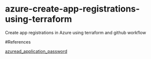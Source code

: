 # azure-create-app-registrations-using-terraform
Create app registrations in Azure using terraform and github workflow


#References

[azuread_application_password](https://registry.terraform.io/providers/hashicorp/azuread/latest/docs/resources/application_password)